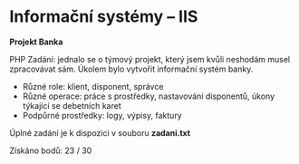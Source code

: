 # Informační systémy – IIS
**Projekt Banka**  
  
PHP
Zadání: jednalo se o týmový projekt, který jsem kvůli neshodám musel zpracovávat sám. Úkolem bylo vytvořit informační systém banky.
  
* Různé role: klient, disponent, správce
* Různé operace: práce s prostředky, nastavování disponentů, úkony týkající se debetních karet
* Podpůrné prostředky: logy, výpisy, faktury

Úplné zadání je k dispozici v souboru **zadani.txt**

Získáno bodů: 23 / 30
